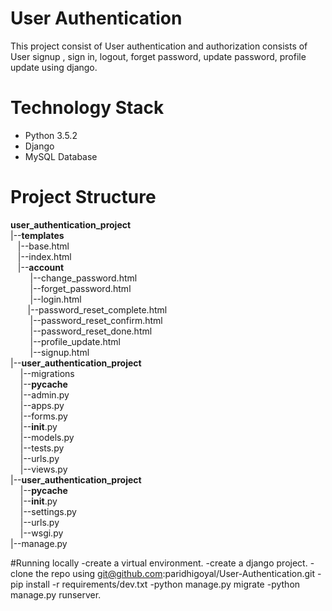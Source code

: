 # User Authentication
This project consist of User authentication and authorization consists of User signup , sign in, logout, forget password, update password, profile update using django.

# Technology Stack
- Python 3.5.2
- Django
- MySQL Database

# Project Structure
__user_authentication_project__<br/>
|--__templates__<br />
&nbsp; &nbsp;|--base.html<br />
&nbsp; &nbsp;|--index.html<br />
&nbsp; &nbsp;|--__account__<br />
&nbsp; &nbsp; &nbsp; &nbsp;  |--change_password.html<br />
&nbsp; &nbsp;  &nbsp; &nbsp; |--forget_password.html<br />
&nbsp; &nbsp; &nbsp; &nbsp;  |--login.html<br />
&nbsp; &nbsp;&nbsp; &nbsp;   |--password_reset_complete.html<br />
&nbsp; &nbsp; &nbsp; &nbsp;  |--password_reset_confirm.html<br />
&nbsp; &nbsp; &nbsp; &nbsp;  |--password_reset_done.html<br />
&nbsp; &nbsp; &nbsp; &nbsp;  |--profile_update.html<br />
&nbsp; &nbsp;  &nbsp; &nbsp; |--signup.html<br />
|--__user_authentication_project__<br />
&nbsp; &nbsp; |--migrations<br />
&nbsp; &nbsp; |--__pycache__<br />
&nbsp; &nbsp; |--admin.py<br />
&nbsp; &nbsp; |--apps.py<br />
&nbsp; &nbsp; |--forms.py<br />
&nbsp; &nbsp; |--__init__.py<br />
&nbsp; &nbsp; |--models.py<br />
&nbsp; &nbsp; |--tests.py<br />
&nbsp; &nbsp; |--urls.py<br />
&nbsp; &nbsp; |--views.py<br />
|--__user_authentication_project__<br />
&nbsp; &nbsp; |--__pycache__<br />
&nbsp; &nbsp; |--__init__.py<br />
&nbsp; &nbsp; |--settings.py<br />
&nbsp; &nbsp; |--urls.py<br />
&nbsp; &nbsp; |--wsgi.py<br />
|--manage.py<br />


#Running locally
-create a virtual environment.
-create a django project.
-clone the repo using git@github.com:paridhigoyal/User-Authentication.git
-pip install -r requirements/dev.txt
-python manage.py migrate
-python manage.py runserver.





